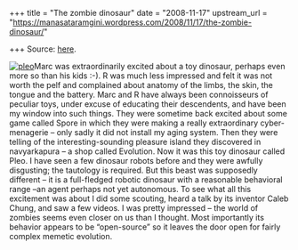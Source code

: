 +++
title = "The zombie dinosaur"
date = "2008-11-17"
upstream_url = "https://manasataramgini.wordpress.com/2008/11/17/the-zombie-dinosaur/"

+++
Source: [here](https://manasataramgini.wordpress.com/2008/11/17/the-zombie-dinosaur/).

[![pleo](https://i2.wp.com/farm4.static.flickr.com/3158/3037653876_651dc78e09_o.jpg)](http://www.flickr.com/photos/24766652@N05/3037653876/ "pleo by somasushma, on Flickr")Marc
was extraordinarily excited about a toy dinosaur, perhaps even more so
than his kids :-). R was much less impressed and felt it was not worth
the pelf and complained about anatomy of the limbs, the skin, the tongue
and the battery. Marc and R have always been connoisseurs of peculiar
toys, under excuse of educating their descendents, and have been my
window into such things. They were sometime back excited about some game
called Spore in which they were making a really extraordinary
cyber-menagerie – only sadly it did not install my aging system. Then
they were telling of the interesting-sounding pleasure island they
discovered in navyarkapura – a shop called Evolution. Now it was this
toy dinosaur called Pleo. I have seen a few dinosaur robots before and
they were awfully disgusting; the tautology is required. But this beast
was supposedly different – it is a full-fledged robotic dinosaur with a
reasonable behavioral range –an agent perhaps not yet autonomous. To see
what all this excitement was about I did some scouting, heard a talk by
its inventor Caleb Chung, and saw a few videos. I was pretty impressed –
the world of zombies seems even closer on us than I thought. Most
importantly its behavior appears to be “open-source” so it leaves the
door open for fairly complex memetic evolution.

